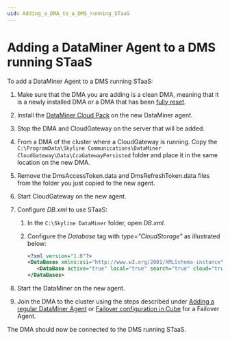 ```yaml
---
uid: Adding_a_DMA_to_a_DMS_running_STaaS
---
```


# Adding a DataMiner Agent to a DMS running STaaS

To add a DataMiner Agent to a DMS running STaaS:

1. Make sure that the DMA you are adding is a clean DMA, meaning that it is a newly installed DMA or a DMA that has been [fully reset](xref:Factory_reset_tool).

1. Install the [DataMiner Cloud Pack](xref:CloudPackages) on the new DataMiner agent.

1. Stop the DMA and CloudGateway on the server that will be added.

1. From a DMA of the cluster where a CloudGateway is running. Copy the `C:\ProgramData\Skyline Communications\DataMiner CloudGateway\Data\CcaGatewayPersisted` folder and place it in the same location on the new DMA.

1. Remove the DmsAccessToken.data and DmsRefreshToken.data files from the folder you just copied to the new agent.

1. Start CloudGateway on the new agent.

1. Configure *DB.xml* to use STaaS:

   1. In the `C:\Skyline DataMiner` folder, open *DB.xml*.

   1. Configure the *Database* tag with *type="CloudStorage"* as illustrated below:

      ```xml
      <?xml version="1.0"?>
      <DataBases xmlns:xsi="http://www.w3.org/2001/XMLSchema-instance" xmlns:xsd="http://www.w3.org/2001/XMLSchema" xmlns="http://www.skyline.be/config/db">
         <DataBase active="true" local="true" search="true" cloud="true" type="CloudStorage"/>
      </DataBases>
      ```

1. Start the DataMiner on the new agent.

1. Join the DMA to the cluster using the steps described under [Adding a regular DataMiner Agent](xref:Adding_a_regular_DataMiner_Agent) or [Failover configuration in Cube](xref:Failover_configuration_in_Cube) for a Failover Agent.

The DMA should now be connected to the DMS running STaaS.
